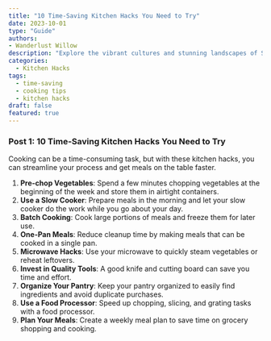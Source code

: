 ```yaml
---
title: "10 Time-Saving Kitchen Hacks You Need to Try"
date: 2023-10-01
type: "Guide"
authors: 
- Wanderlust Willow
description: "Explore the vibrant cultures and stunning landscapes of Southeast Asia without breaking the bank. This detailed itinerary covers Thailand, Vietnam, and Cambodia."
categories: 
  - Kitchen Hacks
tags: 
  - time-saving
  - cooking tips
  - kitchen hacks
draft: false
featured: true
---
```

### Post 1: 10 Time-Saving Kitchen Hacks You Need to Try

Cooking can be a time-consuming task, but with these kitchen hacks, you can streamline your process and get meals on the table faster.

1. **Pre-chop Vegetables**: Spend a few minutes chopping vegetables at the beginning of the week and store them in airtight containers.
2. **Use a Slow Cooker**: Prepare meals in the morning and let your slow cooker do the work while you go about your day.
3. **Batch Cooking**: Cook large portions of meals and freeze them for later use.
4. **One-Pan Meals**: Reduce cleanup time by making meals that can be cooked in a single pan.
5. **Microwave Hacks**: Use your microwave to quickly steam vegetables or reheat leftovers.
6. **Invest in Quality Tools**: A good knife and cutting board can save you time and effort.
7. **Organize Your Pantry**: Keep your pantry organized to easily find ingredients and avoid duplicate purchases.
8. **Use a Food Processor**: Speed up chopping, slicing, and grating tasks with a food processor.
9. **Plan Your Meals**: Create a weekly meal plan to save time on grocery shopping and cooking.
